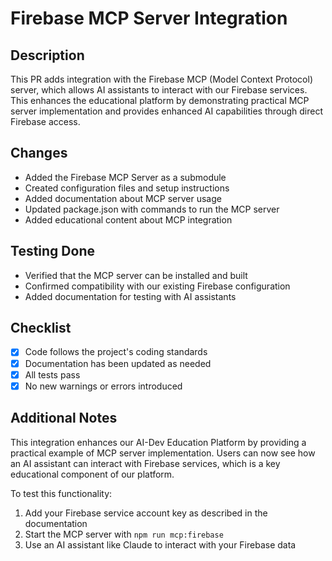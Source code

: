 # Firebase MCP Server Integration

## Description
This PR adds integration with the Firebase MCP (Model Context Protocol) server, which allows AI assistants to interact with our Firebase services. This enhances the educational platform by demonstrating practical MCP server implementation and provides enhanced AI capabilities through direct Firebase access.

## Changes
- Added the Firebase MCP Server as a submodule
- Created configuration files and setup instructions
- Added documentation about MCP server usage
- Updated package.json with commands to run the MCP server
- Added educational content about MCP integration

## Testing Done
- Verified that the MCP server can be installed and built
- Confirmed compatibility with our existing Firebase configuration
- Added documentation for testing with AI assistants

## Checklist
- [x] Code follows the project's coding standards
- [x] Documentation has been updated as needed
- [x] All tests pass
- [x] No new warnings or errors introduced

## Additional Notes
This integration enhances our AI-Dev Education Platform by providing a practical example of MCP server implementation. Users can now see how an AI assistant can interact with Firebase services, which is a key educational component of our platform.

To test this functionality:
1. Add your Firebase service account key as described in the documentation
2. Start the MCP server with `npm run mcp:firebase`
3. Use an AI assistant like Claude to interact with your Firebase data 